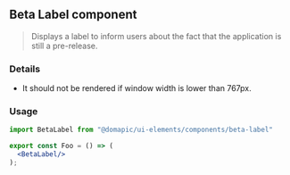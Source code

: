 ## Beta Label component

> Displays a label to inform users about the fact that the application is still a pre-release.

### Details

* It should not be rendered if window width is lower than 767px.

### Usage

```jsx
import BetaLabel from "@domapic/ui-elements/components/beta-label"

export const Foo = () => (
  <BetaLabel/>
);
```
